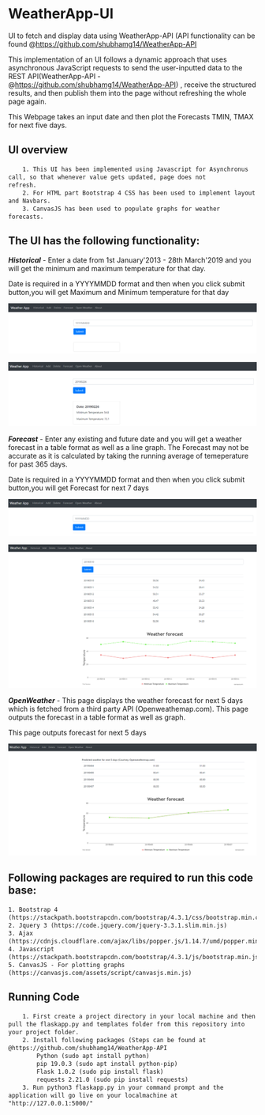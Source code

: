 # WeatherApp-UI
UI to fetch and display data using WeatherApp-API (API functionality can be found @https://github.com/shubhamg14/WeatherApp-API

This implementation of an UI follows a dynamic approach that uses asynchronous JavaScript requests to send the user-inputted data to the REST API(WeatherApp-API - @https://github.com/shubhamg14/WeatherApp-API) , receive the structured results, and then publish them into the page without refreshing the whole page again.

This Webpage takes an input date and then plot the Forecasts TMIN, TMAX for next five days.

## UI overview

        1. This UI has been implemented using Javascript for Asynchronus call, so that whenever value gets updated, page does not                  refresh.
        2. For HTML part Bootstrap 4 CSS has been used to implement layout and Navbars.
        3. CanvasJS has been used to populate graphs for weather forecasts.

## The UI has the following functionality:

**_Historical_** - Enter a date from 1st January'2013 - 28th March'2019 and you will get the minimum and maximum temperature for that day.

Date is required in a YYYYMMDD format and then when you click submit button,you will get Maximum and Minimum temperature for that day

   ![alt text](https://github.com/shubhamg14/WeatherApp-UI/blob/master/images/historical_empty.PNG)

   ![alt text](https://github.com/shubhamg14/WeatherApp-UI/blob/master/images/historical_populated.PNG)

**_Forecast_** - Enter any existing and future date and you will get a weather forecast in a table format as well as a line graph.
The Forecast may not be accurate as it is calculated by taking the running average of temeperature for past 365 days.

Date is required in a YYYYMMDD format and then when you click submit button,you will get Forecast for next 7 days

  ![alt text](https://github.com/shubhamg14/WeatherApp-UI/blob/master/images/forecast_empty.PNG)
  
  ![alt text](https://github.com/shubhamg14/WeatherApp-UI/blob/master/images/forecast_populated.PNG)

**_OpenWeather_** - This page displays the weather forecast for next 5 days which is fetched from a third party API (Openweathemap.com).
This page outputs the forecast in a table format as well as graph.

This page outputs forecast for next 5 days 

  ![alt text](https://github.com/shubhamg14/WeatherApp-UI/blob/master/images/openweather_populated.PNG)

## Following packages are required to run this code base:

    1. Bootstrap 4 (https://stackpath.bootstrapcdn.com/bootstrap/4.3.1/css/bootstrap.min.css)
    2. Jquery 3 (https://code.jquery.com/jquery-3.3.1.slim.min.js)
    3. Ajax (https://cdnjs.cloudflare.com/ajax/libs/popper.js/1.14.7/umd/popper.min.js)
    4. Javascript (https://stackpath.bootstrapcdn.com/bootstrap/4.3.1/js/bootstrap.min.js)
    5. CanvasJS - For plotting graphs (https://canvasjs.com/assets/script/canvasjs.min.js)
    
 ## Running Code
 
        1. First create a project directory in your local machine and then pull the flaskapp.py and templates folder from this repository into your project folder.
        2. Install following packages (Steps can be found at @https://github.com/shubhamg14/WeatherApp-API
            Python (sudo apt install python)
            pip 19.0.3 (sudo apt install python-pip)
            Flask 1.0.2 (sudo pip install flask)
            requests 2.21.0 (sudo pip install requests)
        3. Run python3 flaskapp.py in your command prompt and the application will go live on your localmachine at "http://127.0.0.1:5000/"          

